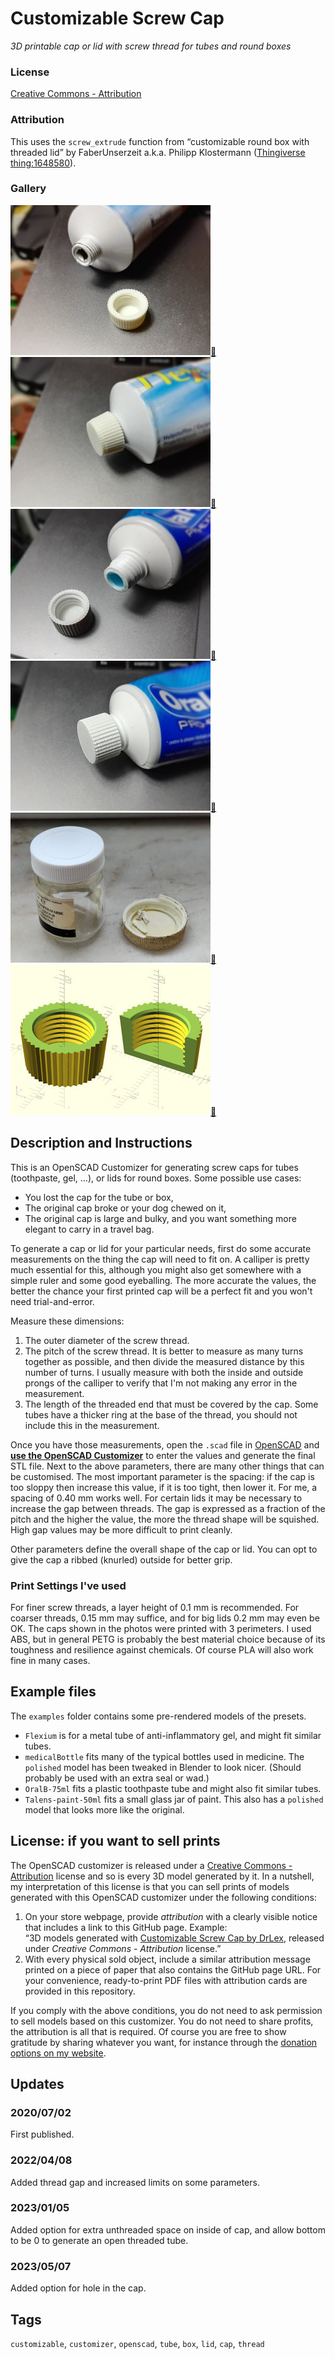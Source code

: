 # Customizable Screw Cap
*3D printable cap or lid with screw thread for tubes and round boxes*

### License
[Creative Commons - Attribution](https://creativecommons.org/licenses/by/4.0/)

### Attribution
This uses the `screw_extrude` function from “customizable round box with threaded lid” by FaberUnserzeit a.k.a. Philipp Klostermann ([Thingiverse thing:1648580](https://www.thingiverse.com/thing:1648580)).

### Gallery

![Photo 1](thumbs/cap1-off.jpg)[🔎](images/cap1-off.jpg) ![Photo 2](thumbs/cap1-on.jpg)[🔎](images/cap1-on.jpg) ![Photo 3](thumbs/cap2-off.jpg)[🔎](images/cap2-off.jpg) ![Photo 4](thumbs/cap2-on.jpg)[🔎](images/cap2-on.jpg) ![Photo 5](thumbs/cap3.jpg)[🔎](images/cap3.jpg) ![OpenSCAD Preview](thumbs/model.jpg)[🔎](images/model.jpg)


## Description and Instructions

This is an OpenSCAD Customizer for generating screw caps for tubes (toothpaste, gel, …), or lids for round boxes. Some possible use cases:
* You lost the cap for the tube or box,
* The original cap broke or your dog chewed on it,
* The original cap is large and bulky, and you want something more elegant to carry in a travel bag.

To generate a cap or lid for your particular needs, first do some accurate measurements on the thing the cap will need to fit on. A calliper is pretty much essential for this, although you might also get somewhere with a simple ruler and some good eyeballing. The more accurate the values, the better the chance your first printed cap will be a perfect fit and you won't need trial-and-error.

Measure these dimensions:
1. The outer diameter of the screw thread.
2. The pitch of the screw thread. It is better to measure as many turns together as possible, and then divide the measured distance by this number of turns. I usually measure with both the inside and outside prongs of the calliper to verify that I'm not making any error in the measurement.
3. The length of the threaded end that must be covered by the cap. Some tubes have a thicker ring at the base of the thread, you should not include this in the measurement.

Once you have those measurements, open the `.scad` file in [OpenSCAD](https://www.openscad.org/) and **[use the OpenSCAD Customizer](https://www.dr-lex.be/3d-printing/customizer.html)** to enter the values and generate the final STL file. Next to the above parameters, there are many other things that can be customised. The most important parameter is the spacing: if the cap is too sloppy then increase this value, if it is too tight, then lower it. For me, a spacing of 0.40 mm works well.
For certain lids it may be necessary to increase the gap between threads. The gap is expressed as a fraction of the pitch and the higher the value, the more the thread shape will be squished. High gap values may be more difficult to print cleanly.

Other parameters define the overall shape of the cap or lid. You can opt to give the cap a ribbed (knurled) outside for better grip.


### Print Settings I've used

For finer screw threads, a layer height of 0.1 mm is recommended. For coarser threads, 0.15 mm may suffice, and for big lids 0.2 mm may even be OK. The caps shown in the photos were printed with 3 perimeters. I used ABS, but in general PETG is probably the best material choice because of its toughness and resilience against chemicals. Of course PLA will also work fine in many cases.


## Example files

The `examples` folder contains some pre-rendered models of the presets.

- `Flexium` is for a metal tube of anti-inflammatory gel, and might fit similar tubes.
- `medicalBottle` fits many of the typical bottles used in medicine. The `polished` model has been tweaked in Blender to look nicer. (Should probably be used with an extra seal or wad.)
- `OralB-75ml` fits a plastic toothpaste tube and might also fit similar tubes.
- `Talens-paint-50ml` fits a small glass jar of paint. This also has a `polished` model that looks more like the original.


## License: if you want to sell prints

The OpenSCAD customizer is released under a [Creative Commons - Attribution](https://creativecommons.org/licenses/by/4.0/) license and so is every 3D model generated by it. In a nutshell, my interpretation of this license is that you can sell prints of models generated with this OpenSCAD customizer under the following conditions:

1. On your store webpage, provide *attribution* with a clearly visible notice that includes a link to this GitHub page. Example:<br>
   “3D models generated with [Customizable Screw Cap by DrLex](https://github.com/DrLex0/print3d-customizable-screw-cap), released under *Creative Commons - Attribution* license.”
2. With every physical sold object, include a similar attribution message printed on a piece of paper that also contains the GitHub page URL. For your convenience, ready-to-print PDF files with attribution cards are provided in this repository.

If you comply with the above conditions, you do not need to ask permission to sell models based on this customizer. You do not need to share profits, the attribution is all that is required. Of course you are free to show gratitude by sharing whatever you want, for instance through the [donation options on my website](https://www.dr-lex.be/about/#contact).


## Updates

### 2020/07/02
First published.

### 2022/04/08
Added thread gap and increased limits on some parameters.

### 2023/01/05
Added option for extra unthreaded space on inside of cap, and allow bottom to be 0 to generate an open threaded tube.

### 2023/05/07
Added option for hole in the cap.


## Tags
`customizable`, `customizer`, `openscad`, `tube`, `box`, `lid`, `cap`, `thread`
